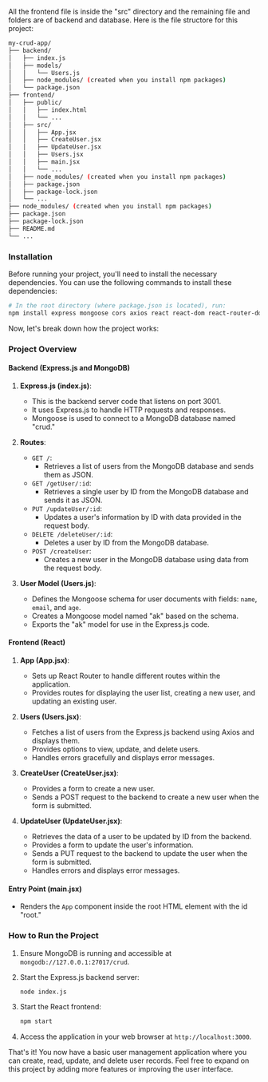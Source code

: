 All the frontend file is inside the "src" directory and the remaining file and folders are of backend and database.
Here is the file structore for this project:
```bash
my-crud-app/
├── backend/
│   ├── index.js
│   ├── models/
│   │   └── Users.js
│   ├── node_modules/ (created when you install npm packages)
│   └── package.json
├── frontend/
│   ├── public/
│   │   ├── index.html
│   │   └── ...
│   ├── src/
│   │   ├── App.jsx
│   │   ├── CreateUser.jsx
│   │   ├── UpdateUser.jsx
│   │   ├── Users.jsx
│   │   ├── main.jsx
│   │   └── ...
│   ├── node_modules/ (created when you install npm packages)
│   ├── package.json
│   ├── package-lock.json
│   └── ...
├── node_modules/ (created when you install npm packages)
├── package.json
├── package-lock.json
├── README.md
└── ...
```



### Installation
Before running your project, you'll need to install the necessary dependencies. You can use the following commands to install these dependencies:

```bash
# In the root directory (where package.json is located), run:
npm install express mongoose cors axios react react-dom react-router-dom bootstrap
```

Now, let's break down how the project works:

### Project Overview

#### Backend (Express.js and MongoDB)

1. **Express.js (index.js)**:
   - This is the backend server code that listens on port 3001.
   - It uses Express.js to handle HTTP requests and responses.
   - Mongoose is used to connect to a MongoDB database named "crud."

2. **Routes**:
   - `GET /`:
     - Retrieves a list of users from the MongoDB database and sends them as JSON.
   - `GET /getUser/:id`:
     - Retrieves a single user by ID from the MongoDB database and sends it as JSON.
   - `PUT /updateUser/:id`:
     - Updates a user's information by ID with data provided in the request body.
   - `DELETE /deleteUser/:id`:
     - Deletes a user by ID from the MongoDB database.
   - `POST /createUser`:
     - Creates a new user in the MongoDB database using data from the request body.

3. **User Model (Users.js)**:
   - Defines the Mongoose schema for user documents with fields: `name`, `email`, and `age`.
   - Creates a Mongoose model named "ak" based on the schema.
   - Exports the "ak" model for use in the Express.js code.

#### Frontend (React)

1. **App (App.jsx)**:
   - Sets up React Router to handle different routes within the application.
   - Provides routes for displaying the user list, creating a new user, and updating an existing user.

2. **Users (Users.jsx)**:
   - Fetches a list of users from the Express.js backend using Axios and displays them.
   - Provides options to view, update, and delete users.
   - Handles errors gracefully and displays error messages.

3. **CreateUser (CreateUser.jsx)**:
   - Provides a form to create a new user.
   - Sends a POST request to the backend to create a new user when the form is submitted.

4. **UpdateUser (UpdateUser.jsx)**:
   - Retrieves the data of a user to be updated by ID from the backend.
   - Provides a form to update the user's information.
   - Sends a PUT request to the backend to update the user when the form is submitted.
   - Handles errors and displays error messages.

#### Entry Point (main.jsx)

- Renders the `App` component inside the root HTML element with the id "root."

### How to Run the Project

1. Ensure MongoDB is running and accessible at `mongodb://127.0.0.1:27017/crud`.

2. Start the Express.js backend server:
   ```bash
   node index.js
   ```

3. Start the React frontend:
   ```bash
   npm start
   ```

4. Access the application in your web browser at `http://localhost:3000`.

That's it! You now have a basic user management application where you can create, read, update, and delete user records. Feel free to expand on this project by adding more features or improving the user interface.
